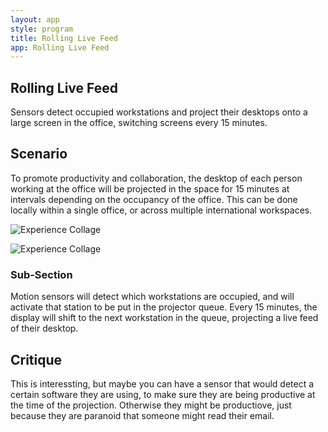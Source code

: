 ```yaml
---
layout: app
style: program
title: Rolling Live Feed
app: Rolling Live Feed
---
```

##	Rolling Live Feed

Sensors detect occupied workstations and project their desktops onto a large screen in the office, switching screens every 15 minutes.

## Scenario
To promote productivity and collaboration, the desktop of each person working at the office will be projected in the space for 15 minutes at intervals depending on the occupancy of the office.
This can be done locally within a single office, or across multiple international workspaces.


![Experience Collage](https://raw.github.com/dinamahmoud/site2site.github.io/master/programs/rolling-live-feed/images/diagram.jpg)

![Experience Collage](https://raw.github.com/dinamahmoud/site2site.github.io/master/programs/rolling-live-feed/images/output_nOK5Aa.gif)

### Sub-Section

Motion sensors will detect which workstations are occupied, and will activate that station to be put in the projector queue.
Every 15 minutes, the display will shift to the next workstation in the queue, projecting a live feed of their desktop.


## Critique

This is interessting, but maybe you can have a sensor that would detect a certain software they are using, to make sure they are being productive at the time of the projection. Otherwise they might be productiove, just because they are paranoid that someone might read their email. 
